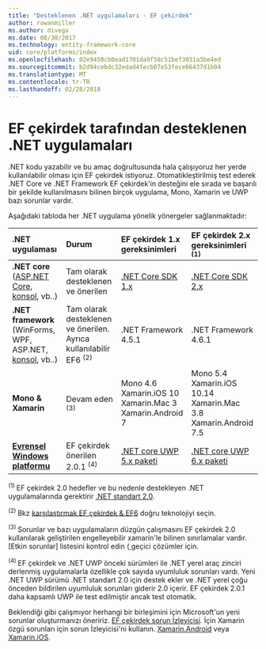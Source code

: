 ```yaml
---
title: "Desteklenen .NET uygulamaları - EF çekirdek"
author: rowanmiller
ms.author: divega
ms.date: 08/30/2017
ms.technology: entity-framework-core
uid: core/platforms/index
ms.openlocfilehash: 02e9450cb0ead1701da9f58c51bef3031a3be4ed
ms.sourcegitcommit: b2d94cebdc32edad4fecb07e53fece66437d1b04
ms.translationtype: MT
ms.contentlocale: tr-TR
ms.lasthandoff: 02/28/2018
---
```

# <a name="net-implementations-supported-by-ef-core"></a>EF çekirdek tarafından desteklenen .NET uygulamaları

.NET kodu yazabilir ve bu amaç doğrultusunda hala çalışıyoruz her yerde kullanılabilir olması için EF çekirdek istiyoruz. Otomatikleştirilmiş test ederek .NET Core ve .NET Framework EF çekirdek'in desteğini ele sırada ve başarılı bir şekilde kullanılmasını bilinen birçok uygulama, Mono, Xamarin ve UWP bazı sorunlar vardır.

Aşağıdaki tabloda her .NET uygulama yönelik yönergeler sağlanmaktadır:

| .NET uygulaması                                                                                                  | Durum                                                             | EF çekirdek 1.x gereksinimleri                                                                                | EF çekirdek 2.x gereksinimleri <sup>(1)</sup>                                                                 |
|:---------------------------------------------------------------------------------------------------------------------|:-------------------------------------------------------------------|:--------------------------------------------------------------------------------------------------------|:--------------------------------------------------------------------------------------------------------|
| **.NET core** ([ASP.NET Core](../get-started/aspnetcore/index.md), [konsol](../get-started/netcore/index.md), vb..) | Tam olarak desteklenen ve önerilen                                    | [.NET Core SDK 1.x](https://www.microsoft.com/net/core/)                                                | [.NET Core SDK 2.x](https://www.microsoft.com/net/core/)                                                |
| **.NET framework** (WinForms, WPF, ASP.NET, [konsol](../get-started/full-dotnet/index.md), vb..)                    | Tam olarak desteklenen ve önerilen. Ayrıca kullanılabilir EF6 <sup>(2)</sup> | .NET Framework 4.5.1                                                                                    | .NET Framework 4.6.1                                                                                    |
| **Mono & Xamarin**                                                                                                   | Devam eden <sup>(3)</sup>                                         | Mono 4.6 <br/> Xamarin.iOS 10 <br/> Xamarin.Mac 3 <br/> Xamarin.Android 7                               | Mono 5.4 <br/> Xamarin.iOS 10.14 <br/> Xamarin.Mac 3.8 <br/> Xamarin.Android 7.5                        |
| [**Evrensel Windows platformu**](../get-started/uwp/index.md)                                                        | EF çekirdek önerilen 2.0.1 <sup>(4)</sup>                           | [.NET core UWP 5.x paketi](https://www.nuget.org/packages/Microsoft.NETCore.UniversalWindowsPlatform/) | [.NET core UWP 6.x paketi](https://www.nuget.org/packages/Microsoft.NETCore.UniversalWindowsPlatform/) |

<sup>(1) </sup> EF çekirdek 2.0 hedefler ve bu nedenle destekleyen .NET uygulamalarında gerektirir [.NET standart 2.0](https://docs.microsoft.com/dotnet/standard/net-standard).

<sup>(2) </sup> Bkz [karşılaştırmak EF çekirdek & EF6](../../efcore-and-ef6/index.md) doğru teknolojiyi seçin.

<sup>(3) </sup> Sorunlar ve bazı uygulamaların düzgün çalışmasını EF çekirdek 2.0 kullanılarak geliştirilen engelleyebilir xamarin'le bilinen sınırlamalar vardır. [Etkin sorunlar] listesini kontrol edin ([ ](https://github.com/aspnet/entityframeworkCore/issues?q=is%3Aopen+is%3Aissue+label%3Aarea-xamarin) geçici çözümler için.

<sup>(4) </sup> EF çekirdek ve .NET UWP önceki sürümleri ile .NET yerel araç zinciri derlenmiş uygulamalarla özellikle çok sayıda uyumluluk sorunları vardı. Yeni .NET UWP sürümü .NET standart 2.0 için destek ekler ve .NET yerel çoğu önceden bildirilen uyumluluk sorunları giderir 2.0 içerir. EF çekirdek 2.0.1 daha kapsamlı UWP ile test edilmiştir ancak test otomatik.

Beklendiği gibi çalışmıyor herhangi bir birleşimini için Microsoft'un yeni sorunlar oluşturmanızı öneririz. [EF çekirdek sorun İzleyicisi](https://github.com/aspnet/entityframeworkcore/issues/new). İçin Xamarin özgü sorunları için sorun İzleyicisi'ni kullanın. [Xamarin.Android](https://github.com/xamarin/xamarin-android/issues/new) veya [Xamarin.iOS](https://github.com/xamarin/xamarin-macios/issues/new).

